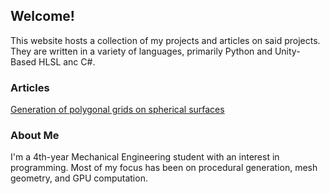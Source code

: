 ## Welcome!

This website hosts a collection of my projects and articles on said projects. They are written in a variety of languages, primarily Python and Unity-Based HLSL anc C#. 

### Articles

[Generation of polygonal grids on spherical surfaces](PolySphere.md)

### About Me

I'm a 4th-year Mechanical Engineering student with an interest in programming. Most of my focus has been on procedural generation, mesh geometry, and GPU computation. 
